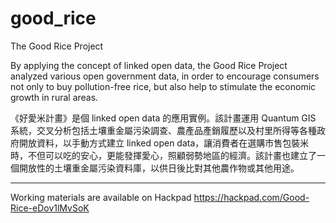 good_rice
=========

The Good Rice Project

By applying the concept of linked open data, the Good Rice Project analyzed various open government data, in order to encourage consumers not only to buy pollution-free rice, but also help to stimulate the economic growth in rural areas. 

《好愛米計畫》是個 linked open data 的應用實例。該計畫運用 Quantum GIS 系統，交叉分析包括土壤重金屬污染調查、農產品產銷履歷以及村里所得等各種政府開放資料，以手動方式建立 linked open data，讓消費者在選購市售包裝米時，不但可以吃的安心，更能發揮愛心，照顧弱勢地區的經濟。該計畫也建立了一個開放性的土壤重金屬污染資料庫，以供日後比對其他農作物或其他用途。

----------

Working materials are available on Hackpad
https://hackpad.com/Good-Rice-eDov1lMvSoK
